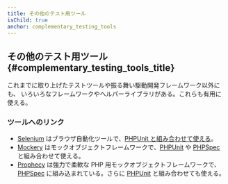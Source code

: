 ```yaml
---
title: その他のテスト用ツール
isChild: true
anchor: complementary_testing_tools
---
```


## その他のテスト用ツール {#complementary_testing_tools_title}

これまでに取り上げたテストツールや振る舞い駆動開発フレームワーク以外にも、
いろいろなフレームワークやヘルパーライブラリがある。これらも有用に使える。

### ツールへのリンク

* [Selenium](http://seleniumhq.org/) はブラウザ自動化ツールで、[PHPUnit と組み合わせて使える](http://phpunit.de/manual/current/ja/selenium.html)。
* [Mockery](https://github.com/padraic/mockery) はモックオブジェクトフレームワークで、[PHPUnit](http://phpunit.de/) や [PHPSpec](http://www.phpspec.net/) と組み合わせて使える。
* [Prophecy](https://github.com/phpspec/prophecy) は強力で柔軟な PHP 用モックオブジェクトフレームワークで、[PHPSpec](http://www.phpspec.net/) に組み込まれている。さらに [PHPUnit](http://phpunit.de/) と組み合わせても使える。
